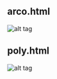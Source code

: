## arco.html
![alt tag](https://github.com/gamikun/cosas-raras/blob/master/circunferencia/arco-sample.png)

## poly.html
![alt tag](https://github.com/gamikun/cosas-raras/blob/master/circunferencia/poly-sample.png)
